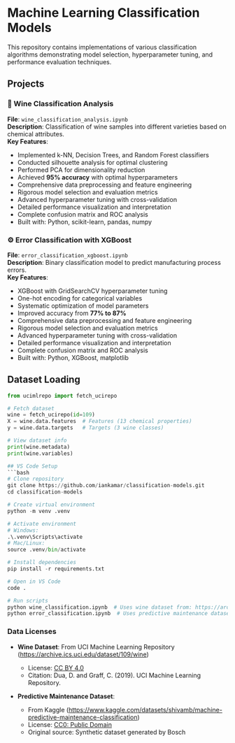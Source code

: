 # Machine Learning Classification Models

This repository contains implementations of various classification algorithms demonstrating model selection, hyperparameter tuning, and performance evaluation techniques.

## Projects

### 🍷 Wine Classification Analysis  
**File**: `wine_classification_analysis.ipynb`  
**Description**: Classification of wine samples into different varieties based on chemical attributes.  
**Key Features**:
- Implemented k-NN, Decision Trees, and Random Forest classifiers
- Conducted silhouette analysis for optimal clustering
- Performed PCA for dimensionality reduction
- Achieved **95% accuracy** with optimal hyperparameters
- Comprehensive data preprocessing and feature engineering
- Rigorous model selection and evaluation metrics
- Advanced hyperparameter tuning with cross-validation
- Detailed performance visualization and interpretation
- Complete confusion matrix and ROC analysis
- Built with: Python, scikit-learn, pandas, numpy

### ⚙️ Error Classification with XGBoost  
**File**: `error_classification_xgboost.ipynb`  
**Description**: Binary classification model to predict manufacturing process errors.  
**Key Features**:
- XGBoost with GridSearchCV hyperparameter tuning
- One-hot encoding for categorical variables
- Systematic optimization of model parameters
- Improved accuracy from **77% to 87%**
- Comprehensive data preprocessing and feature engineering
- Rigorous model selection and evaluation metrics
- Advanced hyperparameter tuning with cross-validation
- Detailed performance visualization and interpretation
- Complete confusion matrix and ROC analysis
- Built with: Python, XGBoost, matplotlib

## Dataset Loading
```python
from ucimlrepo import fetch_ucirepo 

# Fetch dataset 
wine = fetch_ucirepo(id=109) 
X = wine.data.features  # Features (13 chemical properties)
y = wine.data.targets   # Targets (3 wine classes)

# View dataset info
print(wine.metadata)
print(wine.variables)

## VS Code Setup
```bash
# Clone repository
git clone https://github.com/iankamar/classification-models.git
cd classification-models

# Create virtual environment
python -m venv .venv

# Activate environment
# Windows:
.\.venv\Scripts\activate
# Mac/Linux:
source .venv/bin/activate

# Install dependencies
pip install -r requirements.txt

# Open in VS Code
code .

# Run scripts
python wine_classification.ipynb  # Uses wine dataset from: https://archive.ics.uci.edu/dataset/109/wine
python error_classification.ipynb  # Uses predictive maintenance dataset from: https://www.kaggle.com/datasets/shivamb/machine-predictive-maintenance-classification

```

### Data Licenses
- **Wine Dataset**: From UCI Machine Learning Repository (https://archive.ics.uci.edu/dataset/109/wine)  
  - License: [CC BY 4.0](https://creativecommons.org/licenses/by/4.0/)
  - Citation: Dua, D. and Graff, C. (2019). UCI Machine Learning Repository.

- **Predictive Maintenance Dataset**:
  - From Kaggle (https://www.kaggle.com/datasets/shivamb/machine-predictive-maintenance-classification)  
  - License: [CC0: Public Domain](https://creativecommons.org/publicdomain/zero/1.0/)
  - Original source: Synthetic dataset generated by Bosch
